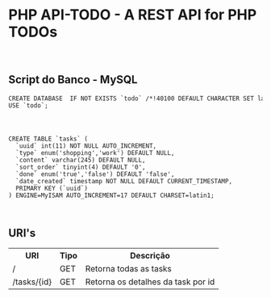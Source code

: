 


<html>
<head>
  <meta content="text/html; charset=windows-1252" http-equiv="content-type"><title></title>
  <meta name="generator">
</head>

<body style="direction: ltr;" lang="pt-BR" link="#0563c1">
<div class="col-md-offset-1 col-md-10">
<h1>PHP API-TODO - A REST API for PHP TODOs
</h1>

<br>

<h2>Script do Banco - MySQL</h2>
<code><pre>
CREATE DATABASE  IF NOT EXISTS `todo` /*!40100 DEFAULT CHARACTER SET latin1 */;
USE `todo`;
</pre>
</code>
<code>
<pre>
CREATE TABLE `tasks` (
  `uuid` int(11) NOT NULL AUTO_INCREMENT,
  `type` enum('shopping','work') DEFAULT NULL,
  `content` varchar(245) DEFAULT NULL,
  `sort_order` tinyint(4) DEFAULT '0',
  `done` enum('true','false') DEFAULT 'false',
  `date_created` timestamp NOT NULL DEFAULT CURRENT_TIMESTAMP,
  PRIMARY KEY (`uuid`)
) ENGINE=MyISAM AUTO_INCREMENT=17 DEFAULT CHARSET=latin1;
</pre>
</code>

<h2>URI's</h2>
<table class="table" style="page-break-before: auto; page-break-after: auto; page-break-inside: auto; width: 100%;">

<tbody>   
<tr>
  <th>URI</th>
  <th>Tipo</th>
  <th>Descrição</th>
</tr>

<tr>
  <td>
    /
  </td>
  <td>
    GET
  </td>
  <td>
    Retorna todas as tasks
  </td>  
</tr>

<tr>
  <td>
    /tasks/{id}
  </td>
  <td>
    GET
  </td>
  <td>
    Retorna os detalhes da task por id
  </td>  
</tr>
</tbody>
</table>
</div>
</html>
